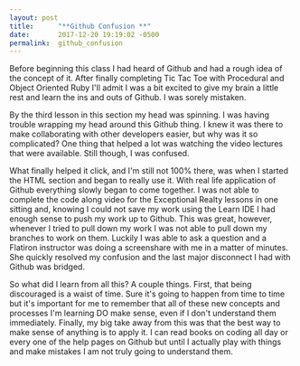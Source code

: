 ```yaml
---
layout: post
title:      "**Github Confusion **"
date:       2017-12-20 19:19:02 -0500
permalink:  github_confusion
---
```




Before beginning this class I had heard of Github and had a rough idea of the concept of it. After finally completing Tic Tac Toe with Procedural and Object Oriented Ruby I'll admit I was a bit excited to give my brain a little rest and learn the ins and outs of Github.  I was sorely mistaken. 
 
By the third lesson in this section my head was spinning. I was having trouble wrapping my head around this Github thing. I knew it was there to make collaborating with other developers easier, but why was it so complicated? One thing that helped a lot was watching the video lectures that were available. Still though, I was confused. 
 
What finally helped it click, and I'm still not 100% there, was when I started the HTML section and began to really use it. With real life application of Github everything slowly began to come together. I was not able to complete the code along video for the Exceptional Realty lessons in one sitting and, knowing I could not save my work using the Learn IDE I had enough sense to push my work up to Github. This was great, however, whenever I tried to pull down my work I was not able to pull down my branches to work on them. Luckily I was able to ask a question and a Flatiron instructor was doing a screenshare with me in a matter of minutes. She quickly resolved my confusion and the last major disconnect I had with Github was bridged. 
 
So what did I learn from all this? A couple things. First, that being discouraged is a waist of time. Sure it's going to happen from time to time but it's important for me to remember that all of these new concepts and processes I'm learning DO make sense, even if I don't understand them immediately. Finally, my big take away from this was that the best way to make sense of anything is to apply it. I can read books on coding all day or every one of the help pages on Github but until I actually play with things and make mistakes I am not truly going to understand them.
